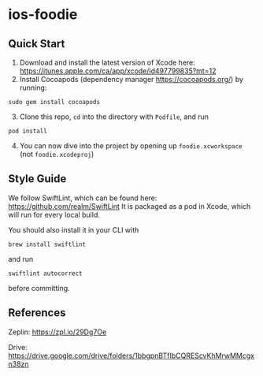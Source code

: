 # ios-foodie

## Quick Start

1. Download and install the latest version of Xcode here:  https://itunes.apple.com/ca/app/xcode/id497799835?mt=12
2. Install Cocoapods (dependency manager https://cocoapods.org/) by running:
```
sudo gem install cocoapods
```
3. Clone this repo, `cd` into the directory with `Podfile`, and run
```
pod install
```
4. You can now dive into the project by opening up `foodie.xcworkspace` (not `foodie.xcodeproj`)

## Style Guide

We follow SwiftLint, which can be found here: https://github.com/realm/SwiftLint
It is packaged as a pod in Xcode, which will run for every local build.

You should also install it in your CLI with
```
brew install swiftlint
```
and run
```
swiftlint autocorrect
```
before committing.

## References

Zeplin: https://zpl.io/29Dg7Oe

Drive: https://drive.google.com/drive/folders/1bbgpnBTfIbCQREScvKhMrwMMcgxn38zn
